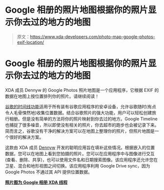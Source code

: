 # Google 相册的照片地图根据你的照片显示你去过的地方的地图

> 原文：<https://www.xda-developers.com/photo-map-google-photos-exif-location/>

# Google 相册的照片地图根据你的照片显示你去过的地方的地图

XDA 成员 Dennyw 的 Google Photos 照片地图是一个应用程序，它根据 EXIF 的数据在地图上按位置排列你的照片。请继续阅读！

[谷歌的时间线功能](https://www.google.com/maps/timeline)适用于所有装有谷歌应用程序的安卓设备，允许谷歌随时(有点令人毛骨悚然地)收集位置数据。结合谷歌照片的强大功能，用户可以轻松创建旅行相册。但是没有简单的方法将你的照片映射到你去过的地方。Google Timeline 也捕捉了很多噪音，所以即使没有相关的照片，你去超市的跑步也会被记录下来。简而言之，谷歌没有干净的解决方案可以在地图上整理你的照片，但照片地图是一个很好的解决方案。

这款由 XDA 成员 [Dennyw](https://forum.xda-developers.com/member.php?u=6983811) 开发的聪明应用旨在填补这些情况。根据嵌入的位置数据，您可以在地图上看到您拍摄的照片。您可以在应用程序中与图像进行交互(查看、删除、共享)，也可以使用文件名和日期搜索图像。该应用程序还允许您在卫星、混合和地形视图之间切换。该应用程序利用 Google Drive sync，因为 Google Photos 不通过其 API 提供位置数据。

[**照片图为 Google 相册 XDA 线程**](https://forum.xda-developers.com/android/apps-games/app-photo-map-google-photos-via-google-t3910772)
